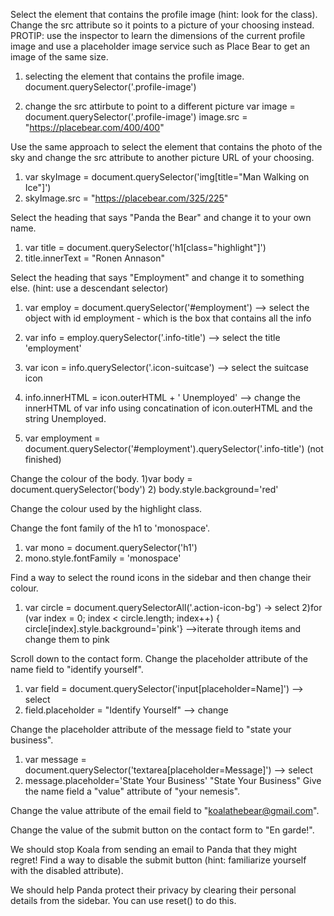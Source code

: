 Select the element that contains the profile image (hint: look for the class). Change the src attribute so it points to a picture of your choosing instead.
PROTIP: use the inspector to learn the dimensions of the current profile image and use a placeholder image service such as Place Bear to get an image of the same size.

1) selecting the element that contains the profile image.
  document.querySelector('.profile-image')

2) change the src attirbute to point to a different picture
  var image = document.querySelector('.profile-image')
  image.src = "https://placebear.com/400/400"



Use the same approach to select the element that contains the photo of the sky and change the src attribute to another picture URL of your choosing.
1) var skyImage = document.querySelector('img[title="Man Walking on Ice"]')
2) skyImage.src = "https://placebear.com/325/225"



Select the heading that says "Panda the Bear" and change it to your own name.
1) var title = document.querySelector('h1[class="highlight"]')
2) title.innerText = "Ronen Annason"

Select the heading that says "Employment" and change it to something else. (hint: use a descendant selector)
1) var employ = document.querySelector('#employment')  --> select the object with id employment - which is the box that contains all the info
2) var info = employ.querySelector('.info-title')  --> select the title 'employment'
3) var icon = info.querySelector('.icon-suitcase')  --> select the suitcase icon
4)  info.innerHTML = icon.outerHTML + '  Unemployed' --> change the innerHTML of var info using concatination of icon.outerHTML and the string Unemployed.

1) var employment = document.querySelector('#employment').querySelector('.info-title')
(not finished)

Change the colour of the body.
1)var body = document.querySelector('body')
2) body.style.background='red'


Change the colour used by the highlight class.

Change the font family of the h1 to 'monospace'.
1) var mono = document.querySelector('h1')
2) mono.style.fontFamily = 'monospace'


Find a way to select the round icons in the sidebar and then change their colour.
1) var circle = document.querySelectorAll('.action-icon-bg')  -> select
2)for (var index = 0; index < circle.length; index++) {
    circle[index].style.background='pink'} -->iterate through items and change them to pink

Scroll down to the contact form. Change the placeholder attribute of the name field to "identify yourself".
1) var field = document.querySelector('input[placeholder=Name]') --> select
2) field.placeholder = "Identify Yourself"  --> change

Change the placeholder attribute of the message field to "state your business".
1)  var message = document.querySelector('textarea[placeholder=Message]')  --> select
2)  message.placeholder='State Your Business'
"State Your Business"
Give the name field a "value" attribute of "your nemesis".

Change the value attribute of the email field to "koalathebear@gmail.com".

Change the value of the submit button on the contact form to "En garde!".

We should stop Koala from sending an email to Panda that they might regret! Find a way to disable the submit button (hint: familiarize yourself with the disabled attribute).

We should help Panda protect their privacy by clearing their personal details from the sidebar. You can use reset() to do this.
